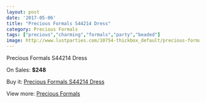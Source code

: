 ```yaml
---
layout: post
date: '2017-05-06'
title: "Precious Formals S44214 Dress"
category: Precious Formals
tags: ["precious","charming","formals","party","beaded"]
image: http://www.lustparties.com/10754-thickbox_default/precious-formals-s44214-dress.jpg
---
```

Precious Formals S44214 Dress

On Sales: **$248**
<a href="https://www.lustparties.com/en/precious-formals/3692-precious-formals-s44214-dress.html"><amp-img layout="responsive" width="600" height="600" src="//www.lustparties.com/10754-thickbox_default/precious-formals-s44214-dress.jpg" alt="Precious Formals S44214 Dress 0" /></a>

Buy it: [Precious Formals S44214 Dress](https://www.lustparties.com/en/precious-formals/3692-precious-formals-s44214-dress.html "Precious Formals S44214 Dress")

View more: [Precious Formals](https://www.lustparties.com/en/18-precious-formals "Precious Formals")